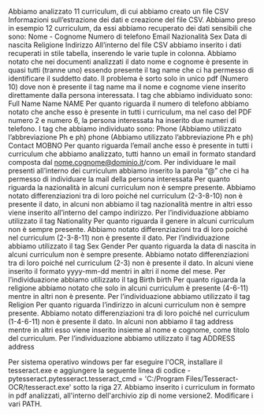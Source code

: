Abbiamo analizzato 11 curriculum, di cui abbiamo creato un file CSV
Informazioni sull’estrazione dei dati e creazione del file CSV.
Abbiamo preso in esempio 12 curriculum, da essi abbiamo recuperato dei dati sensibili che sono:
Nome - Cognome
Numero di telefono
Email
Nazionalità
Sex
Data di nascita
Religione
Indirizzo
All’interno del file CSV abbiamo inserito i dati recuperati in stile tabella, inserendo le     varie tuple in colonna. 
Abbiamo notato che nei documenti analizzati il dato nome e cognome è presente in quasi tutti (tranne uno) essendo presente il tag name che ci ha permesso di identificare il suddetto dato. Il problema è sorto solo in unico pdf (Numero 10) dove non è presente il tag name ma il nome e cognome viene inserito direttamente dalla persona interessata. I tag che abbiamo individuato sono:
Full Name
Name
NAME
Per quanto riguarda il numero di telefono abbiamo notato che anche esso è presente in tutti i curriculum, ma nel caso del PDF numero 2 e numero 6, la persona interessata ha inserito due numeri di telefono. I tag che abbiamo individuato sono:
Phone (Abbiamo utilizzato l’abbreviazione Ph e ph)
phone (Abbiamo utilizzato l’abbreviazione Ph e ph)
Contact
MOBNO
Per quanto riguarda l’email anche esso è presente in tutti i curriculum che abbiamo analizzato, tutti hanno un email in formato standard composta dal nome.cognome@dominio.it/com. Per individuare le mail presenti all’interno dei curriculum abbiamo inserito la parola “@” che ci ha permesso di individuare la mail della persona interessata
Per quanto riguarda la nazionalità in alcuni curriculum non è sempre presente. Abbiamo notato differenziazioni tra di loro poiché nel curriculum (2-3-8-10) non è presente il dato, in alcuni non abbiamo il tag nazionalità mentre in altri esso viene inserito all’interno del campo indirizzo. Per l’individuazione abbiamo utilizzato il tag
Nationality
Per quanto riguarda il genere in alcuni curriculum non è sempre presente. Abbiamo notato differenziazioni tra di loro poiché nel curriculum (2-3-8-11) non è presente il dato. Per l’individuazione abbiamo utilizzato il tag
Sex
Gender
Per quanto riguarda la data di nascita in alcuni curriculum non è sempre presente. Abbiamo notato differenziazioni tra di loro poiché nel curriculum (2-3) non è presente il dato. In alcuni viene inserito il formato yyyy-mm-dd mentri in altri il nome del mese. Per l’individuazione abbiamo utilizzato il tag
Birth
birth
Per quanto riguarda la religione abbiamo notato che solo in alcuni curriculum è presente (4-6-11) mentre in altri non è presente. Per l’individuazione abbiamo utilizzato il tag
Religion
Per quanto riguarda l’indirizzo in alcuni curriculum non è sempre presente. Abbiamo notato differenziazioni tra di loro poiché nel curriculum (1-4-6-11) non è presente il dato. In alcuni non abbiamo il tag address mentre in altri esso viene inserito insieme al nome e cognome, come titolo del curriculum. Per l’individuazione abbiamo utilizzato il tag
ADDRESS
address

Per sistema operativo windows per far eseguire l'OCR, installare il tesseract.exe e aggiungere la seguente linea di codice
-pytesseract.pytesseract.tesseract_cmd = 'C:/Program Files/Tesseract-OCR/tesseract.exe'
sotto la riga 27.
Abbiamo inserito i curriculum in formato in pdf analizzati, all'interno dell'archivio zip di nome versione2.
Modificare i vari PATH.
